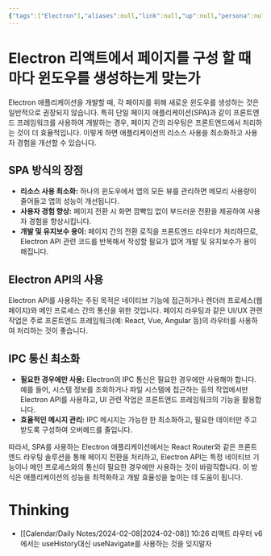 ```yaml
---
{"tags":["Electron"],"aliases":null,"link":null,"up":null,"persona":null,"index":null,"date_created":"2024-02-08","date_modified":"2024-02-08","dg-publish":true,"permalink":"/encounters/understanding-window-creation-for-each-page-in-electron-react-applications/","dgPassFrontmatter":true,"noteIcon":"1","created":"2024-02-08T10:22:03.955+09:00","updated":"2024-03-16T19:29:23.981+09:00"}
---
```


# Electron 리액트에서 페이지를 구성 할 때 마다 윈도우를 생성하는게 맞는가
Electron 애플리케이션을 개발할 때, 각 페이지를 위해 새로운 윈도우를 생성하는 것은 일반적으로 권장되지 않습니다. 특히 단일 페이지 애플리케이션(SPA)과 같이 프론트엔드 프레임워크를 사용하여 개발하는 경우, 페이지 간의 라우팅은 프론트엔드에서 처리하는 것이 더 효율적입니다. 이렇게 하면 애플리케이션의 리소스 사용을 최소화하고 사용자 경험을 개선할 수 있습니다.

## SPA 방식의 장점
- **리소스 사용 최소화:** 하나의 윈도우에서 앱의 모든 뷰를 관리하면 메모리 사용량이 줄어들고 앱의 성능이 개선됩니다.
- **사용자 경험 향상:** 페이지 전환 시 화면 깜빡임 없이 부드러운 전환을 제공하여 사용자 경험을 향상시킵니다.
- **개발 및 유지보수 용이:** 페이지 간의 전환 로직을 프론트엔드 라우터가 처리하므로, Electron API 관련 코드를 반복해서 작성할 필요가 없어 개발 및 유지보수가 용이해집니다.

## Electron API의 사용
Electron API를 사용하는 주된 목적은 네이티브 기능에 접근하거나 렌더러 프로세스(웹 페이지)와 메인 프로세스 간의 통신을 위한 것입니다. 페이지 라우팅과 같은 UI/UX 관련 작업은 주로 프론트엔드 프레임워크(예: React, Vue, Angular 등)의 라우터를 사용하여 처리하는 것이 좋습니다.

## IPC 통신 최소화
- **필요한 경우에만 사용:** Electron의 IPC 통신은 필요한 경우에만 사용해야 합니다. 예를 들어, 시스템 정보를 조회하거나 파일 시스템에 접근하는 등의 작업에서만 Electron API를 사용하고, UI 관련 작업은 프론트엔드 프레임워크의 기능을 활용합니다.
- **효율적인 메시지 관리:** IPC 메시지는 가능한 한 최소화하고, 필요한 데이터만 주고받도록 구성하여 오버헤드를 줄입니다.

따라서, SPA를 사용하는 Electron 애플리케이션에서는 React Router와 같은 프론트엔드 라우팅 솔루션을 통해 페이지 전환을 처리하고, Electron API는 특정 네이티브 기능이나 메인 프로세스와의 통신이 필요한 경우에만 사용하는 것이 바람직합니다. 이 방식은 애플리케이션의 성능을 최적화하고 개발 효율성을 높이는 데 도움이 됩니다.
# Thinking
- [[Calendar/Daily Notes/2024-02-08\|2024-02-08]] 10:26 리액트 라우터 v6에서는 useHistory대신 useNavigate를 사용하는 것을 잊지말자

